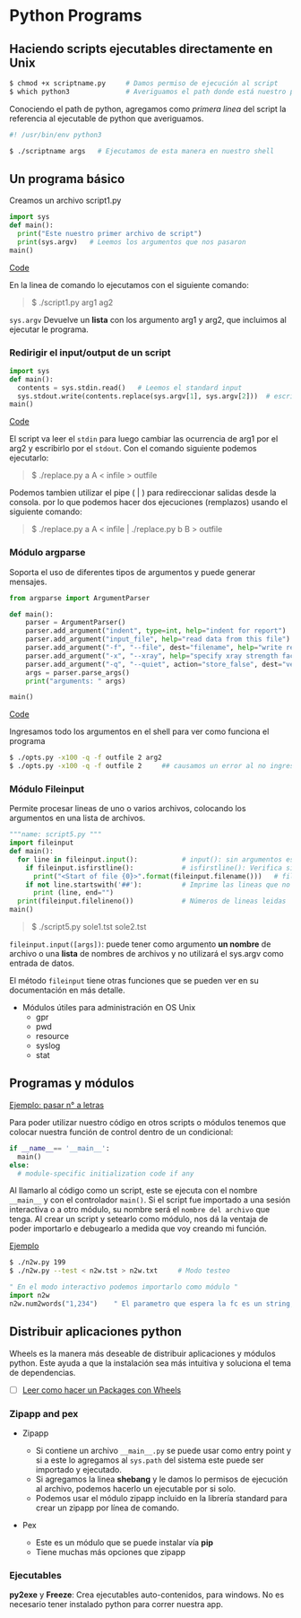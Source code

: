 # Python Programs
## Haciendo scripts ejecutables directamente en Unix

```bash
$ chmod +x scriptname.py     # Damos permiso de ejecución al script
$ which python3              # Averiguamos el path donde está nuestro python
```

Conociendo el path de python, agregamos como *primera linea* del script la referencia al ejecutable de python que averiguamos.

```python
#! /usr/bin/env python3
```
```bash
$ ./scriptname args   # Ejecutamos de esta manera en nuestro shell
```

## Un programa básico
Creamos un archivo script1.py
```Python
import sys
def main():
  print("Este nuestro primer archivo de script")
  print(sys.argv)   # Leemos los argumentos que nos pasaron
main()
```
[Code](ch11/script1.py)

En la linea de comando lo ejecutamos con el siguiente comando:
> $ ./script1.py arg1 ag2

`sys.argv` Devuelve un **lista** con los argumento arg1 y arg2, que incluimos al ejecutar le programa.

### Redirigir el input/output de un script
```Python
import sys
def main():
  contents = sys.stdin.read()   # Leemos el standard input
  sys.stdout.write(contents.replace(sys.argv[1], sys.argv[2]))  # escribimos en el standard output
main()
```

[Code](ch11/replace.py)

El script va leer el `stdin` para luego cambiar las ocurrencia de arg1 por el arg2 y escribirlo por el `stdout`. Con el comando siguiente podemos ejecutarlo:

> $ ./replace.py a A < infile > outfile

Podemos tambien utilizar el pipe ( | ) para redireccionar salidas desde la consola. por lo que podemos hacer dos ejecuciones (remplazos) usando el siguiente comando:

> $ ./replace.py a A < infile | ./replace.py b B > outfile

### Módulo argparse
Soporta el uso de diferentes tipos de argumentos y puede generar mensajes.

```python
from argparse import ArgumentParser

def main():
    parser = ArgumentParser()                                             # Crea una instancia del objeto
    parser.add_argument("indent", type=int, help="indent for report")     # Positional arg (no tienen declarado al inicio "-opt")
    parser.add_argument("input_file", help="read data from this file")    # Positional arg
    parser.add_argument("-f", "--file", dest="filename", help="write report to FILE", metavar="FILE") # optional arg
    parser.add_argument("-x", "--xray", help="specify xray strength factor")                          # optional arg
    parser.add_argument("-q", "--quiet", action="store_false", dest="verbose", default=TRUE, help="don't print status messages to std out")
    args = parser.parse_args()
    print("arguments: " args)

main()
```
[Code](ch11/opts.py)

Ingresamos todo los argumentos en el shell para ver como funciona el programa
```bash
$ ./opts.py -x100 -q -f outfile 2 arg2
$ ./opts.py -x100 -q -f outfile 2     ## causamos un error al no ingresar el arg2
```

### Módulo Fileinput
Permite procesar lineas de uno o varios archivos, colocando los argumentos en una lista de archivos.
```python
"""name: script5.py """
import fileinput
def main():
  for line in fileinput.input():           # input(): sin argumentos este toma los argumentos del sys.argv
    if fileinput.isfirstline():            # isfirstline(): Verifica si estamos por imprimir la primer linea del archivo
      print("<Start of file {0}>".format(fileinput.filename()))   # filename(): muestra el nombre de archivo
    if not line.startswith('##'):          # Imprime las lineas que no están comentadas
      print (line, end="")
  print(fileinput.filelineno())            # Números de lineas leidas
main()
```
> $ ./script5.py sole1.tst sole2.tst

`fileinput.input([args])`: puede tener como argumento **un nombre** de archivo o una **lista** de nombres de archivos y no utilizará el sys.argv como entrada de datos.

El método `fileinput` tiene otras funciones que se pueden ver en su documentación en más detalle.

- Módulos útiles para administración en OS Unix
  - gpr
  - pwd
  - resource
  - syslog
  - stat

## Programas y módulos
[Ejemplo: pasar n° a letras](ch11/num2words.py)

Para poder utilizar nuestro código en otros scripts o módulos tenemos que colocar nuestra función de control dentro de un condicional:

```python
if __name__== '__main__':
  main()
else:
  # module-specific initialization code if any
```
Al llamarlo al código como un script, este se ejecuta con el nombre `__main__`  y con el controlador `main()`.
Si el script fue importado a una sesión interactiva o a otro módulo, su nombre será el `nombre del archivo` que tenga.
Al crear un script y setearlo como módulo, nos dá la ventaja de poder importarlo e debugearlo a medida que voy creando mi función.

[Ejemplo](ch11/n2w.py)
```Bash
$ ./n2w.py 199
$ ./n2w.py --test < n2w.tst > n2w.txt     # Modo testeo
```

```python
" En el modo interactivo podemos importarlo como módulo "
import n2w
n2w.num2words("1,234")    " El parametro que espera la fc es un string, por eso las comillas.
```

## Distribuir aplicaciones python
Wheels es la manera más deseable de distribuir aplicaciones y módulos python. Este ayuda a que la instalación sea más intuitiva y soluciona el tema de dependencias.
- [ ] [Leer como hacer un Packages con Wheels](https://packaging.python.org)

### Zipapp and pex
- Zipapp
  - Si contiene un archivo `__main__.py` se puede usar como entry point y si a este lo agregamos al `sys.path` del sistema este puede ser importado y ejecutado.
  - Si agregamos la linea **shebang** y le damos lo permisos de ejecución al archivo, podemos hacerlo un ejecutable por si solo.
  - Podemos usar el módulo zipapp incluido en la librería standard para crear un zipapp por línea de comando.

- Pex
  - Este es un módulo que se puede instalar vía **pip**
  - Tiene muchas más opciones que zipapp

### Ejecutables
**py2exe** y **Freeze**: Crea ejecutables auto-contenidos, para windows. No es necesario tener instalado python para correr nuestra app.
